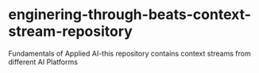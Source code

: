 # enginering-through-beats-context-stream-repository
Fundamentals of Applied AI-this repository contains context streams from different AI Platforms 
